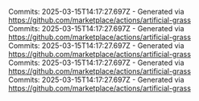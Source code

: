 Commits: 2025-03-15T14:17:27.697Z - Generated via https://github.com/marketplace/actions/artificial-grass
<br>
Commits: 2025-03-15T14:17:27.697Z - Generated via https://github.com/marketplace/actions/artificial-grass
<br>
Commits: 2025-03-15T14:17:27.697Z - Generated via https://github.com/marketplace/actions/artificial-grass
<br>
Commits: 2025-03-15T14:17:27.697Z - Generated via https://github.com/marketplace/actions/artificial-grass
<br>
Commits: 2025-03-15T14:17:27.697Z - Generated via https://github.com/marketplace/actions/artificial-grass
<br>
